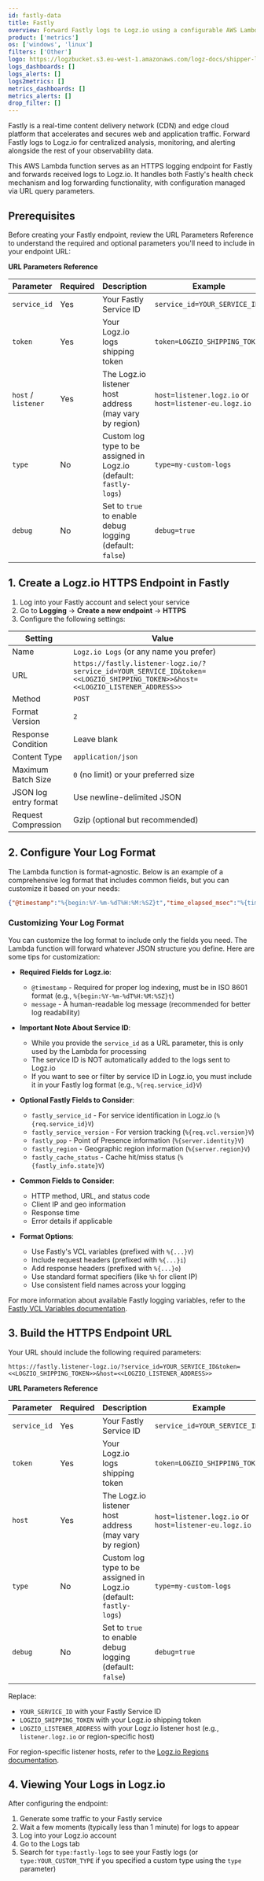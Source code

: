 ```yaml
---
id: fastly-data
title: Fastly
overview: Forward Fastly logs to Logz.io using a configurable AWS Lambda HTTPS endpoint
product: ['metrics']
os: ['windows', 'linux']
filters: ['Other']
logo: https://logzbucket.s3.eu-west-1.amazonaws.com/logz-docs/shipper-logos/fastly-red.svg
logs_dashboards: []
logs_alerts: []
logs2metrics: []
metrics_dashboards: []
metrics_alerts: []
drop_filter: []
---
```


Fastly is a real-time content delivery network (CDN) and edge cloud platform that accelerates and secures web and application traffic. Forward Fastly logs to Logz.io for centralized analysis, monitoring, and alerting alongside the rest of your observability data.

This AWS Lambda function serves as an HTTPS logging endpoint for Fastly and forwards received logs to Logz.io. It handles both Fastly's health check mechanism and log forwarding functionality, with configuration managed via URL query parameters.

## Prerequisites

Before creating your Fastly endpoint, review the URL Parameters Reference to understand the required and optional parameters you'll need to include in your endpoint URL:

**URL Parameters Reference**

| Parameter | Required | Description | Example |
|-----------|----------|-------------|---------|
| `service_id` | Yes | Your Fastly Service ID | `service_id=YOUR_SERVICE_ID` |
| `token` | Yes | Your Logz.io logs shipping token | `token=LOGZIO_SHIPPING_TOKEN` |
| `host` / `listener` | Yes | The Logz.io listener host address (may vary by region) | `host=listener.logz.io` or `host=listener-eu.logz.io` |
| `type` | No | Custom log type to be assigned in Logz.io (default: `fastly-logs`) | `type=my-custom-logs` |
| `debug` | No | Set to `true` to enable debug logging (default: `false`) | `debug=true` |



## 1. Create a Logz.io HTTPS Endpoint in Fastly

1. Log into your Fastly account and select your service
2. Go to **Logging** → **Create a new endpoint** → **HTTPS**
3. Configure the following settings:

| Setting | Value |
|---------|-------|
| Name | `Logz.io Logs` (or any name you prefer) |
| URL | `https://fastly.listener-logz.io/?service_id=YOUR_SERVICE_ID&token=<<LOGZIO_SHIPPING_TOKEN>>&host=<<LOGZIO_LISTENER_ADDRESS>>` |
| Method | `POST` |
| Format Version | `2` |
| Response Condition | Leave blank |
| Content Type | `application/json` |
| Maximum Batch Size | `0` (no limit) or your preferred size |
| JSON log entry format | Use newline-delimited JSON |
| Request Compression | Gzip (optional but recommended) |

## 2. Configure Your Log Format

The Lambda function is format-agnostic. Below is an example of a comprehensive log format that includes common fields, but you can customize it based on your needs:

```json
{"@timestamp":"%{begin:%Y-%m-%dT%H:%M:%SZ}t","time_elapsed_msec":"%{time.elapsed.msec}V","is_tls":"%{if(req.is_ssl, \"true\", \"false\")}V","client_ip":"%h","message":"%m %U returned %>s for %h on %v in %{time.elapsed.msec}Vms (UA: %{User-Agent}i, Cache: %{fastly_info.state}V)" ,"client_geo_city":"%{client.geo.city}V","client_geo_country_code":"%{client.geo.country_code}V","client_geo_continent_code":"%{client.geo.continent_code}V","client_geo_region":"%{client.geo.region}V","http_host":"%v","http_method":"%m","http_url":"%U","http_protocol":"%H","http_status_code":"%>s","http_referer":"%{Referer}i","http_user_agent":"%{User-Agent}i","bytes_received_from_client":"%I","bytes_sent_to_client":"%O","resp_content_type":"%{Content-Type}o","fastly_service_id":"%{req.service_id}V","fastly_service_version":"%{req.vcl.version}V","fastly_pop":"%{server.identity}V","fastly_region":"%{server.region}V","fastly_cache_status":"%{fastly_info.state}V","fastly_is_h2":"%{if(fastly_info.is_h2, \"true\", \"false\")}V","fastly_is_h3":"%{if(fastly_info.is_h3, \"true\", \"false\")}V","tls_client_protocol":"%{tls.client.protocol}V","tls_client_cipher":"%{tls.client.cipher}V","tls_client_ciphers_sha":"%{tls.client.ciphers_sha}V","tls_client_iana_chosen_cipher_id":"%{tls.client.iana_chosen_cipher_id}V","fastly_error_details":"%{fastly.error}V"}
```

### Customizing Your Log Format

You can customize the log format to include only the fields you need. The Lambda function will forward whatever JSON structure you define. Here are some tips for customization:

* **Required Fields for Logz.io**:
   - `@timestamp` - Required for proper log indexing, must be in ISO 8601 format (e.g., `%{begin:%Y-%m-%dT%H:%M:%SZ}t`)
   - `message` - A human-readable log message (recommended for better log readability)

* **Important Note About Service ID**:
   - While you provide the `service_id` as a URL parameter, this is only used by the Lambda for processing
   - The service ID is NOT automatically added to the logs sent to Logz.io
   - If you want to see or filter by service ID in Logz.io, you must include it in your Fastly log format (e.g., `%{req.service_id}V`)

* **Optional Fastly Fields to Consider**:
   - `fastly_service_id` - For service identification in Logz.io (`%{req.service_id}V`)
   - `fastly_service_version` - For version tracking (`%{req.vcl.version}V`)
   - `fastly_pop` - Point of Presence information (`%{server.identity}V`)
   - `fastly_region` - Geographic region information (`%{server.region}V`)
   - `fastly_cache_status` - Cache hit/miss status (`%{fastly_info.state}V`)

* **Common Fields to Consider**:
   - HTTP method, URL, and status code
   - Client IP and geo information
   - Response time
   - Error details if applicable

* **Format Options**:
   - Use Fastly's VCL variables (prefixed with `%{...}V`)
   - Include request headers (prefixed with `%{...}i`)
   - Add response headers (prefixed with `%{...}o`)
   - Use standard format specifiers (like `%h` for client IP)
   - Use consistent field names across your logging

For more information about available Fastly logging variables, refer to the [Fastly VCL Variables documentation](https://developer.fastly.com/reference/vcl/variables/).

## 3. Build the HTTPS Endpoint URL

Your URL should include the following required parameters:

```
https://fastly.listener-logz.io/?service_id=YOUR_SERVICE_ID&token=<<LOGZIO_SHIPPING_TOKEN>>&host=<<LOGZIO_LISTENER_ADDRESS>>
```

**URL Parameters Reference**

| Parameter | Required | Description | Example |
|-----------|----------|-------------|---------|
| `service_id` | Yes | Your Fastly Service ID | `service_id=YOUR_SERVICE_ID` |
| `token` | Yes | Your Logz.io logs shipping token | `token=LOGZIO_SHIPPING_TOKEN` |
| `host` | Yes | The Logz.io listener host address (may vary by region) | `host=listener.logz.io` or `host=listener-eu.logz.io` |
| `type` | No | Custom log type to be assigned in Logz.io (default: `fastly-logs`) | `type=my-custom-logs` |
| `debug` | No | Set to `true` to enable debug logging (default: `false`) | `debug=true` |

Replace:
- `YOUR_SERVICE_ID` with your Fastly Service ID
- `LOGZIO_SHIPPING_TOKEN` with your Logz.io shipping token
- `LOGZIO_LISTENER_ADDRESS` with your Logz.io listener host (e.g., `listener.logz.io` or region-specific host)

For region-specific listener hosts, refer to the [Logz.io Regions documentation](https://docs.logz.io/docs/user-guide/admin/hosting-regions/account-region/).

## 4. Viewing Your Logs in Logz.io

After configuring the endpoint:
1. Generate some traffic to your Fastly service
2. Wait a few moments (typically less than 1 minute) for logs to appear
3. Log into your Logz.io account
4. Go to the Logs tab
5. Search for `type:fastly-logs` to see your Fastly logs (or `type:YOUR_CUSTOM_TYPE` if you specified a custom type using the `type` parameter)